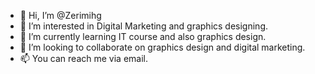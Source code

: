 - 👋 Hi, I’m @Zerimihg
- 👀 I’m interested in Digital Marketing and graphics designing.
- 🌱 I’m currently learning IT course and also graphics design.
- 💞️ I’m looking to collaborate on graphics design and digital marketing.
- 📫 You can reach me via email.

<!---
Zerimihg/Zerimihg is a ✨ special ✨ repository because its `README.md` (this file) appears on your GitHub profile.
You can click the Preview link to take a look at your changes.
--->
